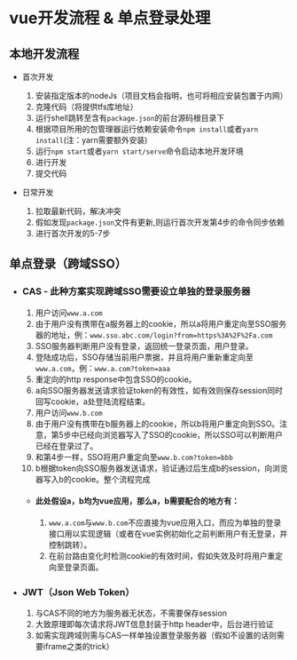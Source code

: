 vue开发流程 & 单点登录处理
===
## 本地开发流程
- 首次开发
    1. 安装指定版本的nodeJs（项目文档会指明，也可将相应安装包置于内网）
    2. 克隆代码（将提供tfs库地址）
    3. 运行shell跳转至含有```package.json```的前台源码根目录下
    4. 根据项目所用的包管理器运行依赖安装命令```npm install```或者```yarn install```(注：yarn需要额外安装)
    5. 运行```npm start```或者```yarn start/serve```命令启动本地开发环境
    6. 进行开发
    7. 提交代码

- 日常开发
    1. 拉取最新代码，解决冲突
    2. 假如发现```package.json```文件有更新,则运行首次开发第4步的命令同步依赖
    3. 进行首次开发的5-7步

## 单点登录（跨域SSO）
- ### CAS - 此种方案实现跨域SSO需要设立单独的登录服务器
    1. 用户访问```www.a.com```
    2. 由于用户没有携带在a服务器上的cookie，所以a将用户重定向至SSO服务器的地址，例：```www.sso.abc.com/login?from=https%3A%2F%2Fa.com```
    3. SSO服务器判断用户没有登录，返回统一登录页面，用户登录。
    4. 登陆成功后，SSO存储当前用户票据，并且将用户重新重定向至```www.a.com```，例：```www.a.com?token=aaa```
    5. 重定向的http response中包含SSO的cookie。
    6. a向SSO服务器发送请求验证token的有效性，如有效则保存session同时回写cookie，a处登陆流程结束。
    7. 用户访问```www.b.com```
    8. 由于用户没有携带在b服务器上的cookie，所以b将用户重定向到SSO。注意，第5步中已经向浏览器写入了SSO的cookie，所以SSO可以判断用户已经在登录过了。
    9. 和第4步一样，SSO将用户重定向至```www.b.com?token=bbb```
    10. b根据token向SSO服务器发送请求，验证通过后生成b的session，向浏览器写入b的cookie。整个流程完成
    - #### 此处假设a，b均为vue应用，那么a，b需要配合的地方有：
        1. ```www.a.com```与```www.b.com```不应直接为vue应用入口，而应为单独的登录接口用以实现逻辑（或者在vue实例初始化之前判断用户有无登录，并控制跳转）。
        2. 在前台路由变化时检测cookie的有效时间，假如失效及时将用户重定向至登录页面。

- ### JWT（Json Web Token）
    1. 与CAS不同的地方为服务器无状态，不需要保存session
    2. 大致原理即每次请求将JWT信息封装于http header中，后台进行验证
    3. 如需实现跨域则需与CAS一样单独设置登录服务器（假如不设置的话则需要iframe之类的trick）
